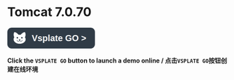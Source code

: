 # Tomcat 7.0.70

<a href="https://www.vsplate.com/?docker-compose=https://github.com/vsplate/dcenvs/tomcat/7.0.70"><img alt="VSPLATE GO" src="https://raw.githubusercontent.com/vsplate/images/master/vsgo_btn.png" width="200px"></a>

**Click the `VSPLATE GO` button to launch a demo online / 点击`VSPLATE GO`按钮创建在线环境**